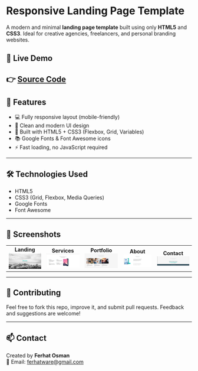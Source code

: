 # Responsive Landing Page Template

A modern and minimal **landing page template** built using only **HTML5** and **CSS3**. Ideal for creative agencies, freelancers, and personal branding websites.

## 📸 Live Demo

👉 [Source Code](https://github.com/FERHATware/Landing_Page)
---

## 🚀 Features

- 💻 Fully responsive layout (mobile-friendly)
- 🎨 Clean and modern UI design
- 🔧 Built with HTML5 + CSS3 (Flexbox, Grid, Variables)
- 📚 Google Fonts & Font Awesome icons
- ⚡️ Fast loading, no JavaScript required

---

## 🛠️ Technologies Used

- HTML5
- CSS3 (Grid, Flexbox, Media Queries)
- Google Fonts
- Font Awesome

---


## 📌 Screenshots


<table>
  <tr>
    <td align="center"><strong>Landing</strong><br><img src="screenshots/1.png" width="150"></td>
    <td align="center"><strong>Services</strong><br><img src="screenshots/2.png" width="150"></td>
    <td align="center"><strong>Portfolio</strong><br><img src="screenshots/3.png" width="150"></td>
    <td align="center"><strong>About</strong><br><img src="screenshots/4.png" width="150"></td>
    <td align="center"><strong>Contact</strong><br><img src="screenshots/5.png" width="150"></td>
  </tr>
</table>

---

## 🤝 Contributing

Feel free to fork this repo, improve it, and submit pull requests. Feedback and suggestions are welcome!

---

## 📫 Contact

Created by **Ferhat Osman**  
📧 Email: ferhatware@gmail.com

